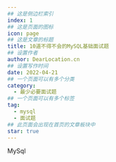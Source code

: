 ```yaml
---
## 这是侧边栏索引
index: 1
## 这是页面的图标
icon: page
## 这是文章的标题
title: 10道不得不会的MySQL基础面试题
## 设置作者
author: DearLocation.cn
## 设置写作时间
date: 2022-04-21
## 一个页面可以有多个分类
category:
  - 最少必要面试题
## 一个页面可以有多个标签
tag:
  - mysql
  - 面试题
## 此页面会出现在首页的文章板块中
star: true
---
```


MySql

<!-- more -->







